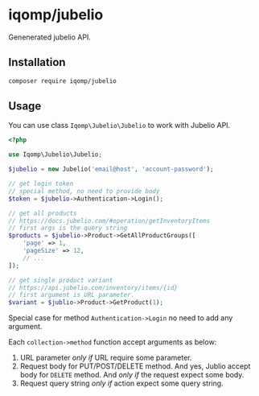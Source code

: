 # iqomp/jubelio

Genenerated jubelio API.

## Installation

```bash
composer require iqomp/jubelio
```

## Usage

You can use class `Iqomp\Jubelio\Jubelio` to work with Jubelio API.

```php
<?php

use Iqomp\Jubelio\Jubelio;

$jubelio = new Jubelio('email@host', 'account-password');

// get login token
// special method, no need to provide body
$token = $jubelio->Authentication->Login();

// get all products
// https://docs.jubelio.com/#operation/getInventoryItems
// first args is the query string
$products = $jubelio->Product->GetAllProductGroups([
    'page' => 1,
    'pageSize' => 12,
    // ...
]);

// get single product variant
// https://api.jubelio.com/inventory/items/{id}
// first argument is URL parameter.
$variant = $jublio->Product->GetProduct(1);
```

Special case for method `Authentication->Login` no need to add any argument.

Each `collection->method` function accept arguments as below:

1. URL parameter *only if* URL require some parameter.
2. Request body for PUT/POST/DELETE method. And yes, Jublio accept body for `DELETE` method. And *only if* the request expect some body.
3. Request query string *only if* action expect some query string.
